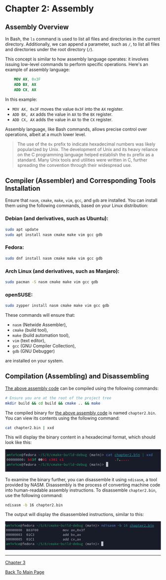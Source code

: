 # Chapter 2: Assembly

## Assembly Overview

In Bash, the `ls` command is used to list all files and directories in
the current directory. Additionally, we can append a parameter,
such as `/`, to list all files and directories under the root directory (`/`).

This concept is similar to how assembly language operates:
it involves issuing low-level commands to perform specific operations.
Here's an example of assembly language:

<a id="assembly-code"></a>
```nasm
    MOV AX, 0x3F
    ADD BX, AX
    ADD CX, AX
```

In this example:
- `MOV AX, 0x3F` moves the value `0x3F` into the `AX` register.
- `ADD BX, AX` adds the value in `AX` to the `BX` register.
- `ADD CX, AX` adds the value in `AX` to the `CX` register.

Assembly language, like Bash commands, allows precise control over operations,
albeit at a much lower level.

> The use of the `0x` prefix to indicate hexadecimal numbers was likely
> popularized by Unix. The development of Unix and its heavy reliance on the
> C programming language helped establish the `0x` prefix as a standard.
> Many Unix tools and utilities were written in C, further spreading the
> convention through their widespread use.

## Compiler (Assembler) and Corresponding Tools Installation

Ensure that `nasm`, `cmake`, `make`, `vim`, `gcc`, and `gdb` are installed.
You can install them using the following commands,
based on your Linux distribution:

### Debian (and derivatives, such as Ubuntu):
```bash
sudo apt update
sudo apt install nasm cmake make vim gcc gdb
```

### Fedora:
```bash
sudo dnf install nasm cmake make vim gcc gdb
```

### Arch Linux (and derivatives, such as Manjaro):
```bash
sudo pacman -S nasm cmake make vim gcc gdb
```

### openSUSE:
```bash
sudo zypper install nasm cmake make vim gcc gdb
```

These commands will ensure that:

- `nasm` (Netwide Assembler),
- `cmake` (build tool),
- `make` (build automation tool),
- `vim` (text editor),
- `gcc` (GNU Compiler Collection),
- `gdb` (GNU Debugger)

are installed on your system.


## Compilation (Assembling) and Disassembling

[The above assembly code](#assembly-code) can be compiled using the following commands:

```bash
# Ensure you are at the root of the project tree
mkdir build && cd build && cmake .. && make
```

The compiled binary for [the above assembly code](#assembly-code)
is named `chapter2.bin`. You can view its contents using the following command:

```bash
cat chapter2.bin | xxd
```

This will display the binary content in a hexadecimal format,
which should look like this:

![Hexadecimal Dump of chapter2.bin](cat_chapter2_bin_xxd.png)

To examine the binary further, you can disassemble it using `ndisasm`,
a tool provided by NASM. Disassembly is the process of converting machine
code into human-readable assembly instructions.
To disassemble `chapter2.bin`, use the following command:

```bash
ndisasm -b 16 chapter2.bin
```

The output will display the disassembled instructions, similar to this:

![Disassembled Code Example](ndisasm_b_16_chapter2_bin.png)

---

[Chapter 3](3_qemu.md)

[Back To Main Page](../README.md)
